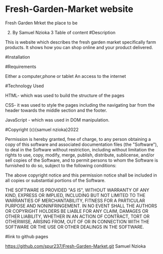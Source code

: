 # Fresh-Garden-Market website
Fresh Garden Mrket  the  place to be

 2. By Samuel Nzioka
 3 Table of content
#Description

This is website which describes the fresh garden market specifically farm products. It shows how you can shop online and your product delivered.

#Installation

#Requirements

Either a computer,phone or tablet
An access to the internet

#Technology Used

HTML- which was used to build the structure of the pages

CSS- it was used to style the pages including the navigating bar from the header towards the middle section and the footer.

JavaScript - which was used in DOM manipulation.

#Copyright (c){samuel nzioka}2022

Permission is hereby granted, free of charge, to any person obtaining a copy of this software and associated documentation files (the "Software"), to deal in the Software without restriction, including without limitation the rights to use, copy, modify, merge, publish, distribute, sublicense, and/or sell copies of the Software, and to permit persons to whom the Software is furnished to do so, subject to the following conditions:


The above copyright notice and this permission notice shall be included in all copies or substantial portions of the Software.


THE SOFTWARE IS PROVIDED "AS IS", WITHOUT WARRANTY OF ANY KIND, EXPRESS OR IMPLIED, INCLUDING BUT NOT LIMITED TO THE WARRANTIES OF MERCHANTABILITY, FITNESS FOR A PARTICULAR PURPOSE AND NONINFRINGEMENT. IN NO EVENT SHALL THE AUTHORS OR COPYRIGHT HOLDERS BE LIABLE FOR ANY CLAIM, DAMAGES OR OTHER LIABILITY, WHETHER IN AN ACTION OF CONTRACT, TORT OR OTHERWISE, ARISING FROM, OUT OF OR IN CONNECTION WITH THE SOFTWARE OR THE USE OR OTHER DEALINGS IN THE SOFTWARE.


#link to github pages

https://github.com/spur237/Fresh-Garden-Market.git
Samuel Nzioka


